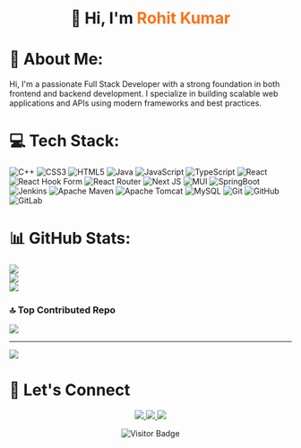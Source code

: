 <h1 align="center">
  👋 Hi, I'm <span style="color:#f97316;"><b>Rohit Kumar</b></span>
</h1>

# 💫 About Me:
Hi, I'm a passionate Full Stack Developer with a strong foundation in both frontend and backend development. I specialize in building scalable web applications and APIs using modern frameworks and best practices.


# 💻 Tech Stack:
![C++](https://img.shields.io/badge/c++-%2300599C.svg?style=for-the-badge&logo=c%2B%2B&logoColor=white) ![CSS3](https://img.shields.io/badge/css3-%231572B6.svg?style=for-the-badge&logo=css3&logoColor=white) ![HTML5](https://img.shields.io/badge/html5-%23E34F26.svg?style=for-the-badge&logo=html5&logoColor=white) ![Java](https://img.shields.io/badge/java-%23ED8B00.svg?style=for-the-badge&logo=openjdk&logoColor=white) ![JavaScript](https://img.shields.io/badge/javascript-%23323330.svg?style=for-the-badge&logo=javascript&logoColor=%23F7DF1E) ![TypeScript](https://img.shields.io/badge/typescript-%23007ACC.svg?style=for-the-badge&logo=typescript&logoColor=white) ![React](https://img.shields.io/badge/react-%2320232a.svg?style=for-the-badge&logo=react&logoColor=%2361DAFB) ![React Hook Form](https://img.shields.io/badge/React%20Hook%20Form-%23EC5990.svg?style=for-the-badge&logo=reacthookform&logoColor=white) ![React Router](https://img.shields.io/badge/React_Router-CA4245?style=for-the-badge&logo=react-router&logoColor=white) ![Next JS](https://img.shields.io/badge/Next-black?style=for-the-badge&logo=next.js&logoColor=white) ![MUI](https://img.shields.io/badge/MUI-%230081CB.svg?style=for-the-badge&logo=mui&logoColor=white) ![SpringBoot](https://img.shields.io/badge/Spring%20Boot-%236DB33F.svg?style=for-the-badge&logo=springBoot&logoColor=white) ![Jenkins](https://img.shields.io/badge/jenkins-%232C5263.svg?style=for-the-badge&logo=jenkins&logoColor=white) ![Apache Maven](https://img.shields.io/badge/Apache%20Maven-C71A36?style=for-the-badge&logo=Apache%20Maven&logoColor=white) ![Apache Tomcat](https://img.shields.io/badge/apache%20tomcat-%23F8DC75.svg?style=for-the-badge&logo=apache-tomcat&logoColor=black) ![MySQL](https://img.shields.io/badge/mysql-4479A1.svg?style=for-the-badge&logo=mysql&logoColor=white) ![Git](https://img.shields.io/badge/git-%23F05033.svg?style=for-the-badge&logo=git&logoColor=white) ![GitHub](https://img.shields.io/badge/github-%23121011.svg?style=for-the-badge&logo=github&logoColor=white) ![GitLab](https://img.shields.io/badge/gitlab-%23181717.svg?style=for-the-badge&logo=gitlab&logoColor=white)
# 📊 GitHub Stats:
![](https://github-readme-stats.vercel.app/api?username=Rohitsah842&theme=dark&hide_border=false&include_all_commits=true&count_private=true)<br/>
![](https://nirzak-streak-stats.vercel.app/?user=Rohitsah842&theme=dark&hide_border=false)<br/>
![](https://github-readme-stats.vercel.app/api/top-langs/?username=Rohitsah842&theme=dark&hide_border=false&include_all_commits=true&count_private=true&layout=compact)

### 🔝 Top Contributed Repo
![](https://github-contributor-stats.vercel.app/api?username=Rohitsah842&limit=5&theme=dark&combine_all_yearly_contributions=true)

---
[![](https://visitcount.itsvg.in/api?id=Rohitsah842&icon=0&color=0)](https://visitcount.itsvg.in)

# 💫 Let's Connect

<p align="center">
  <a href="https://www.linkedin.com/in/rohitkumar842/" target="_blank">
    <img src="https://img.shields.io/badge/LinkedIn-0A66C2?style=for-the-badge&logo=linkedin&logoColor=white"/>
  </a>
 
  <a href="https://www.geeksforgeeks.org/user/sahrohit842/" target="_blank">
    <img src="https://img.shields.io/badge/GeeksForGeeks-308D46?style=for-the-badge&logo=geeksforgeeks&logoColor=black"/>
  </a>
  <a href="mailto:kumarrohitiem942@gmail.com">
    <img src="https://img.shields.io/badge/Gmail-faf7f7?style=for-the-badge&logo=gmail&logoColor=red"/>
  </a>
</p>

<p align="center">
  <img src="https://visitor-badge.laobi.icu/badge?page_id=Rohitsah842.visitor-badge" alt="Visitor Badge"/>
</p>

<!-- Proudly created with GPRM ( https://gprm.itsvg.in ) -->
